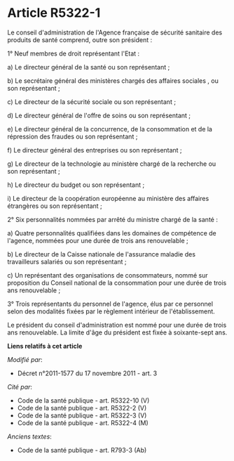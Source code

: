 # Article R5322-1

Le conseil d'administration de l'Agence française de sécurité sanitaire des produits de santé comprend, outre son
président : 

1° Neuf membres de droit représentant l'Etat : 

a) Le directeur général de la santé ou son représentant ; 

b) Le secrétaire général des ministères chargés des affaires sociales , ou son représentant ; 

c) Le directeur de la sécurité sociale ou son représentant ; 

d) Le directeur général de l'offre de soins ou son représentant ; 

e) Le directeur général de la concurrence, de la consommation et de la répression des fraudes ou son représentant ; 

f) Le directeur général des entreprises ou son représentant ; 

g) Le directeur de la technologie au ministère chargé de la recherche ou son représentant ; 

h) Le directeur du budget ou son représentant ; 

i) Le directeur de la coopération européenne au ministère des affaires étrangères ou son représentant ; 

2° Six personnalités nommées par arrêté du ministre chargé de la santé : 

a) Quatre personnalités qualifiées dans les domaines de compétence de l'agence, nommées pour une durée de trois ans
renouvelable ; 

b) Le directeur de la Caisse nationale de l'assurance maladie des travailleurs salariés ou son représentant ; 

c) Un représentant des organisations de consommateurs, nommé sur proposition du Conseil national de la consommation pour une
durée de trois ans renouvelable ; 

3° Trois représentants du personnel de l'agence, élus par ce personnel selon des modalités fixées par le règlement intérieur
de l'établissement. 

Le président du conseil d'administration est nommé pour une durée de trois ans renouvelable. La limite d'âge du président est
fixée à soixante-sept ans.

**Liens relatifs à cet article**

_Modifié par_:

  - Décret n°2011-1577 du 17 novembre 2011 - art. 3

_Cité par_:

  - Code de la santé publique - art. R5322-10 (V)
  - Code de la santé publique - art. R5322-2 (V)
  - Code de la santé publique - art. R5322-3 (V)
  - Code de la santé publique - art. R5322-4 (M)

_Anciens textes_:

  - Code de la santé publique - art. R793-3 (Ab)
